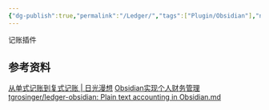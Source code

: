 ```yaml
---
{"dg-publish":true,"permalink":"/Ledger/","tags":["Plugin/Obsidian"],"noteIcon":""}
---
```


记账插件


## 参考资料
[从单式记账到复式记账 | 日光漫想](https://www.sundialdreams.com/from-single-entry-to-double-entry-accounting/)
[Obsidian实现个人财务管理](https://neevop.com/blog/obsidian_ledger_finances/)
[tgrosinger/ledger-obsidian: Plain text accounting in Obsidian.md](https://github.com/tgrosinger/ledger-obsidian)
